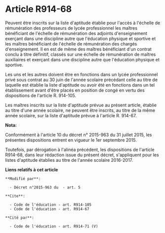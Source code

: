 # Article R914-68

Peuvent être inscrits sur la liste d'aptitude établie pour l'accès à l'échelle de rémunération des professeurs de lycée
professionnel les maîtres bénéficiant de l'échelle de rémunération des adjoints d'enseignement exerçant dans une discipline
autre que l'éducation physique et sportive et les maîtres bénéficiant de l'échelle de rémunération des chargés
d'enseignement. Il en est de même des maîtres bénéficiant d'un contrat conclu à titre définitif, classés sur une échelle de
rémunération de maîtres auxiliaires et exerçant dans une discipline autre que l'éducation physique et sportive.

Les uns et les autres doivent être en fonctions dans un lycée professionnel privé sous contrat au 30 juin de l'année scolaire
précédant celle au titre de laquelle est établie la liste d'aptitude ou avoir été en fonctions dans un tel établissement
avant d'être placés en position de congé en vertu des dispositions de l'article R. 914-105. 

Les maîtres inscrits sur la liste d'aptitude prévue au présent article, établie au titre d'une année scolaire, ne peuvent
être inscrits, au titre de la même année scolaire, sur la liste d'aptitude prévue à l'article R. 914-67.

**Nota:**

Conformément à l'article 10 du décret n° 2015-963 du 31 juillet 2015,  les présentes dispositions entrent en vigueur le 1er
septembre 2015.

Toutefois,  par dérogation à l'alinéa précédent, les dispositions de l'article  R914-68, dans leur rédaction issue du présent
décret, s'appliquent pour  les listes d'aptitude établies au titre de l'année scolaire 2016-2017.

**Liens relatifs à cet article**

	**Modifié par**:

	  - Décret n°2015-963 du  - art. 5

	**Cite**:

	  - Code de l'éducation - art. R914-105
	  - Code de l'éducation - art. R914-67

	**Cité par**:

	  - Code de l'éducation - art. R914-71 (V)
